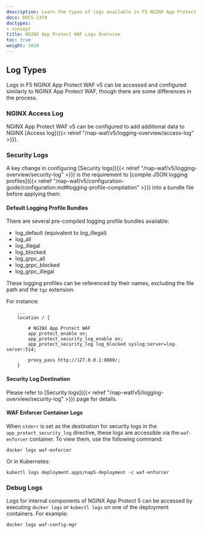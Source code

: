 ```yaml
---
description: Learn the types of logs available in F5 NGINX App Protect WAF v5.
docs: DOCS-1374
doctypes:
- concept
title: NGINX App Protect WAF Logs Overview
toc: true
weight: 1010
---
```


## Log Types

Logs in F5 NGINX App Protect WAF v5 can be accessed and configured similarly to NGINX App Protect WAF, though there are some differences in the process.

### NGINX Access Log

NGINX App Protect WAF v5 can be configured to add additional data to NGINX [Access log]({{< relref "/nap-waf/v5/logging-overview/access-log" >}}).

### Security Logs

A key change in configuring [Security logs]({{< relref "/nap-waf/v5/logging-overview/security-log" >}}) is the requirement to [compile JSON logging profiles]({{< relref "/nap-waf/v5/configuration-guide/configuration.md#logging-profile-compilation" >}}) into a bundle file before applying them.

#### Default Logging Profile Bundles

There are several pre-compiled logging profile bundles available:

- log_default (equivalent to log_illegal)
- log_all
- log_illegal
- log_blocked
- log_grpc_all
- log_grpc_blocked
- log_grpc_illegal

These logging profiles can be referenced by their names, excluding the file path and the `tgz` extension.

For instance:

```nginx
    ...
    location / {

        # NGINX App Protect WAF
        app_protect_enable on;
        app_protect_security_log_enable on;
        app_protect_security_log log_blocked syslog:server=log-server:514;

        proxy_pass http://127.0.0.1:8080/;
    }
```

#### Security Log Destination

Please refer to [Security logs]({{< relref "/nap-waf/v5/logging-overview/security-log" >}}) page for details.

#### WAF Enforcer Container Logs

When `stderr` is set as the destination for security logs in the `app_protect_security_log` directive, these logs are accessible via the `waf-enforcer` container. To view them, use the following command:

```shell
docker logs waf-enforcer
```

Or in Kubernetes:

```shell
kubectl logs deployment.apps/nap5-deployment -c waf-enforcer
```

### Debug Logs

Logs for internal components of NGINX App Protect 5 can be accessed by executing `docker logs` or `kubectl logs` on one of the deployment containers. For example:

```shell
docker logs waf-config-mgr
```
